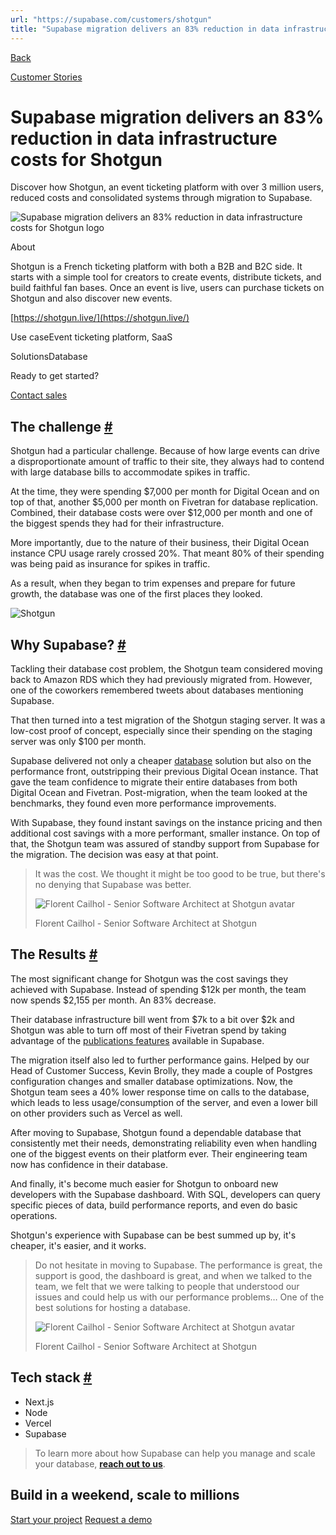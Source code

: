 ```yaml
---
url: "https://supabase.com/customers/shotgun"
title: "Supabase migration delivers an 83% reduction in data infrastructure costs for Shotgun"
---
```


[Back](https://supabase.com/customers)

[Customer Stories](https://supabase.com/customers)

# Supabase migration delivers an 83% reduction in data infrastructure costs for Shotgun

Discover how Shotgun, an event ticketing platform with over 3 million users, reduced costs and consolidated systems through migration to Supabase.

![Supabase migration delivers an 83% reduction in data infrastructure costs for Shotgun logo](https://supabase.com/_next/image?url=%2Fimages%2Fcustomers%2Flogos%2Fshotgun.png&w=3840&q=75&dpl=dpl_7FY8EmFQ6G3YqautJ4Fvh1viLnvu)

About

Shotgun is a French ticketing platform with both a B2B and B2C side. It starts with a simple tool for creators to create events, distribute tickets, and build faithful fan bases. Once an event is live, users can purchase tickets on Shotgun and also discover new events.

[https://shotgun.live/](https://shotgun.live/)

Use caseEvent ticketing platform, SaaS

SolutionsDatabase

Ready to get started?

[Contact sales](https://supabase.com/contact/enterprise)

## The challenge [\#](https://supabase.com/customers/shotgun\#the-challenge)

Shotgun had a particular challenge. Because of how large events can drive a disproportionate amount of traffic to their site, they always had to contend with large database bills to accommodate spikes in traffic.

At the time, they were spending $7,000 per month for Digital Ocean and on top of that, another $5,000 per month on Fivetran for database replication. Combined, their database costs were over $12,000 per month and one of the biggest spends they had for their infrastructure.

More importantly, due to the nature of their business, their Digital Ocean instance CPU usage rarely crossed 20%. That meant 80% of their spending was being paid as insurance for spikes in traffic.

As a result, when they began to trim expenses and prepare for future growth, the database was one of the first places they looked.

![Shotgun](https://supabase.com/_next/image?url=%2Fimages%2Fcustomers%2Fshotgun%2Fshotgun.jpg&w=3840&q=75&dpl=dpl_7FY8EmFQ6G3YqautJ4Fvh1viLnvu)

## Why Supabase? [\#](https://supabase.com/customers/shotgun\#why-supabase)

Tackling their database cost problem, the Shotgun team considered moving back to Amazon RDS which they had previously migrated from. However, one of the coworkers remembered tweets about databases mentioning Supabase.

That then turned into a test migration of the Shotgun staging server. It was a low-cost proof of concept, especially since their spending on the staging server was only $100 per month.

Supabase delivered not only a cheaper [database](https://supabase.com/database) solution but also on the performance front, outstripping their previous Digital Ocean instance. That gave the team confidence to migrate their entire databases from both Digital Ocean and Fivetran. Post-migration, when the team looked at the benchmarks, they found even more performance improvements.

With Supabase, they found instant savings on the instance pricing and then additional cost savings with a more performant, smaller instance. On top of that, the Shotgun team was assured of standby support from Supabase for the migration. The decision was easy at that point.

> It was the cost. We thought it might be too good to be true, but there's no denying that Supabase
> was better.
>
> ![Florent Cailhol - Senior Software Architect at Shotgun avatar](https://supabase.com/_next/image?url=%2Fimages%2Fblog%2Favatars%2Fflorent-cailhol-shotgun.jpg&w=64&q=75&dpl=dpl_7FY8EmFQ6G3YqautJ4Fvh1viLnvu)
>
> Florent Cailhol - Senior Software Architect at Shotgun

## The Results [\#](https://supabase.com/customers/shotgun\#the-results)

The most significant change for Shotgun was the cost savings they achieved with Supabase. Instead of spending $12k per month, the team now spends $2,155 per month. An 83% decrease.

Their database infrastructure bill went from $7k to a bit over $2k and Shotgun was able to turn off most of their Fivetran spend by taking advantage of the [publications features](https://supabase.com/docs/guides/database/replication) available in Supabase.

The migration itself also led to further performance gains. Helped by our Head of Customer Success, Kevin Brolly, they made a couple of Postgres configuration changes and smaller database optimizations. Now, the Shotgun team sees a 40% lower response time on calls to the database, which leads to less usage/consumption of the server, and even a lower bill on other providers such as Vercel as well.

After moving to Supabase, Shotgun found a dependable database that consistently met their needs, demonstrating reliability even when handling one of the biggest events on their platform ever. Their engineering team now has confidence in their database.

And finally, it's become much easier for Shotgun to onboard new developers with the Supabase dashboard. With SQL, developers can query specific pieces of data, build performance reports, and even do basic operations.

Shotgun's experience with Supabase can be best summed up by, it's cheaper, it's easier, and it works.

> Do not hesitate in moving to Supabase. The performance is great, the support is good, the
> dashboard is great, and when we talked to the team, we felt that we were talking to people that
> understood our issues and could help us with our performance problems… One of the best solutions
> for hosting a database.
>
> ![Florent Cailhol - Senior Software Architect at Shotgun avatar](https://supabase.com/_next/image?url=%2Fimages%2Fblog%2Favatars%2Fflorent-cailhol-shotgun.jpg&w=64&q=75&dpl=dpl_7FY8EmFQ6G3YqautJ4Fvh1viLnvu)
>
> Florent Cailhol - Senior Software Architect at Shotgun

## Tech stack [\#](https://supabase.com/customers/shotgun\#tech-stack)

- Next.js
- Node
- Vercel
- Supabase

> To learn more about how Supabase can help you manage and scale your database, **[reach out to us](https://forms.supabase.com/enterprise)**.

## Build in a weekend, scale to millions

[Start your project](https://supabase.com/dashboard) [Request a demo](https://supabase.com/contact/sales)